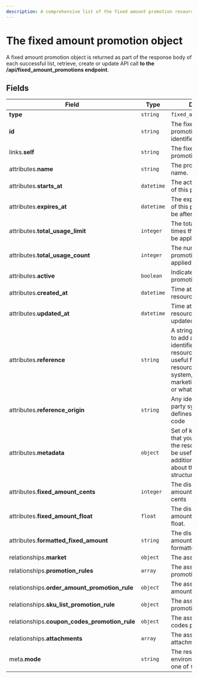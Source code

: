```yaml
---
description: A comprehensive list of the fixed amount promotion resource's attributes and relationships.
---
```


# The fixed amount promotion object

A fixed amount promotion object is returned as part of the response body of each successful list, retrieve, create or update API call <b>to the /api/fixed_amount_promotions endpoint</b>.

## Fields

| Field          | Type     | Description                                  |
| -------------- | -------- | -------------------------------------------- |
| **type**       | `string` | `fixed_amount_promotions`                        |
| **id**         | `string` | The fixed amount promotion unique identifier  |
| links.**self** | `string` | The fixed amount promotion endpoint URL       |
| attributes.**name** | `string` | The promotion's internal name. |
| attributes.**starts_at** | `datetime` | The activation date/time of this promotion. |
| attributes.**expires_at** | `datetime` | The expiration date/time of this promotion (must be after starts_at). |
| attributes.**total_usage_limit** | `integer` | The total number of times this promotion can be applied. |
| attributes.**total_usage_count** | `integer` | The number of times this promotion has been applied. |
| attributes.**active** | `boolean` | Indicates if the promotion is active. |
| attributes.**created_at** | `datetime` | Time at which the resource was created. |
| attributes.**updated_at** | `datetime` | Time at which the resource was last updated. |
| attributes.**reference** | `string` | A string that you can use to add any external identifier to the resource. This can be useful for integrating the resource to an external system, like an ERP, a marketing tool, a CRM, or whatever. |
| attributes.**reference_origin** | `string` | Any identifier of the third party system that defines the reference code |
| attributes.**metadata** | `object` | Set of key-value pairs that you can attach to the resource. This can be useful for storing additional information about the resource in a structured format. |
| attributes.**fixed_amount_cents** | `integer` | The discount fixed amount to be applied, in cents |
| attributes.**fixed_amount_float** | `float` | The discount fixed amount to be applied, float. |
| attributes.**formatted_fixed_amount** | `string` | The discount fixed amount to be applied, formatted. |
| relationships.**market** | `object` | The associated market. |
| relationships.**promotion_rules** | `array` | The associated promotion rules. |
| relationships.**order_amount_promotion_rule** | `object` | The associated order amount promotion rule. |
| relationships.**sku_list_promotion_rule** | `object` | The associated sku list promotion rule. |
| relationships.**coupon_codes_promotion_rule** | `object` | The associated coupon codes promotion rule. |
| relationships.**attachments** | `array` | The associated attachments. |
| meta.**mode** | `string` | The resource environment \(can be one of `test` or `live`\) |

